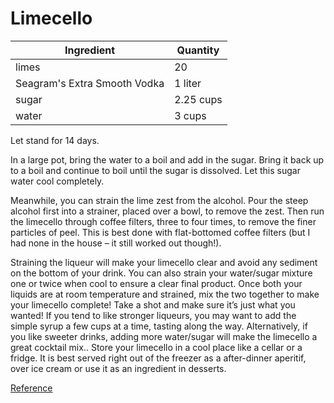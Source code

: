 # Limecello

| Ingredient | Quantity | 
| ------------- | ----------- |
| limes | 20 | 
| Seagram's Extra Smooth Vodka | 1 liter |
| sugar | 2.25 cups | 
| water | 3 cups | 

Let stand for 14 days.

In a large pot, bring the water to a boil and add in the sugar. Bring it back up to a boil and continue to boil until the sugar is dissolved. Let this sugar water cool completely.

Meanwhile, you can strain the lime zest from the alcohol. Pour the steep alcohol first into a strainer, placed over a bowl, to remove the zest. Then run the limecello through coffee filters, three to four times, to remove the finer particles of peel. This is best done with flat-bottomed coffee filters (but I had none in the house – it still worked out though!).

Straining the liqueur will make your limecello clear and avoid any sediment on the bottom of your drink. You can also strain your water/sugar mixture one or twice when cool to ensure a clear final product.
Once both your liquids are at room temperature and strained, mix the two together to make your limecello complete! Take a shot and make sure it’s just what you wanted! If you tend to like stronger liqueurs, you may want to add the simple syrup a few cups at a time, tasting along the way. Alternatively, if you like sweeter drinks, adding more water/sugar will make the limecello a great cocktail mix..
Store your limecello in a cool place like a cellar or a fridge. It is best served right out of the freezer as a after-dinner aperitif, over ice cream or use it as an ingredient in desserts.

[Reference](http://anitaliancanadianlife.ca/2014/recipe-limecello-2/)